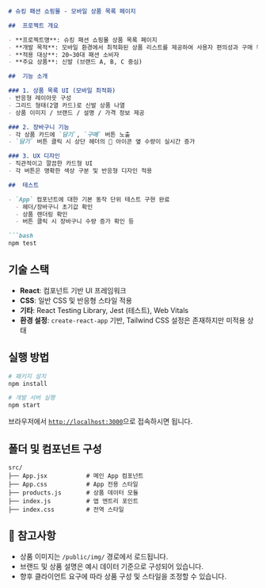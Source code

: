 ````markdown
# 슈킹 패션 쇼핑몰 - 모바일 상품 목록 페이지

##  프로젝트 개요

- **프로젝트명**: 슈킹 패션 쇼핑몰 상품 목록 페이지
- **개발 목적**: 모바일 환경에서 최적화된 상품 리스트를 제공하여 사용자 편의성과 구매 유도를 높입니다.
- **적용 대상**: 20~30대 패션 소비자
- **주요 상품**: 신발 (브랜드 A, B, C 중심)

##  기능 소개

### 1. 상품 목록 UI (모바일 최적화)
- 반응형 레이아웃 구성
- 그리드 형태(2열 카드)로 신발 상품 나열
- 상품 이미지 / 브랜드 / 설명 / 가격 정보 제공

### 2. 장바구니 기능
- 각 상품 카드에 `담기`, `구매` 버튼 노출
- `담기` 버튼 클릭 시 상단 헤더의 🛒 아이콘 옆 수량이 실시간 증가

### 3. UX 디자인
- 직관적이고 깔끔한 카드형 UI
- 각 버튼은 명확한 색상 구분 및 반응형 디자인 적용

##  테스트

- `App` 컴포넌트에 대한 기본 동작 단위 테스트 구현 완료
  - 헤더/장바구니 초기값 확인
  - 상품 렌더링 확인
  - 버튼 클릭 시 장바구니 수량 증가 확인 등

```bash
npm test
````

##  기술 스택

* **React**: 컴포넌트 기반 UI 프레임워크
* **CSS**: 일반 CSS 및 반응형 스타일 적용
* **기타**: React Testing Library, Jest (테스트), Web Vitals
* **환경 설정**: `create-react-app` 기반, Tailwind CSS 설정은 존재하지만 미적용 상태

## 실행 방법

```bash
# 패키지 설치
npm install

# 개발 서버 실행
npm start
```

브라우저에서 [`http://localhost:3000`](http://localhost:3000)으로 접속하시면 됩니다.

##  폴더 및 컴포넌트 구성

```
src/
├── App.jsx           # 메인 App 컴포넌트
├── App.css           # App 전용 스타일
├── products.js       # 상품 데이터 모듈
├── index.js          # 앱 엔트리 포인트
├── index.css         # 전역 스타일
```

## 📝 참고사항

* 상품 이미지는 `/public/img/` 경로에서 로드됩니다.
* 브랜드 및 상품 설명은 예시 데이터 기준으로 구성되어 있습니다.
* 향후 클라이언트 요구에 따라 상품 구성 및 스타일을 조정할 수 있습니다.
